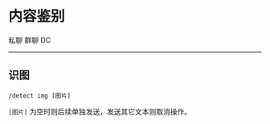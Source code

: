 # 内容鉴别
<span class="span-friend">私聊</span>
<span class="span-group">群聊</span>
<span class="span-discord">DC</span>

---

## 识图
```
/detect img [图片]
```
`[图片]` 为空时则后续单独发送，发送其它文本则取消操作。